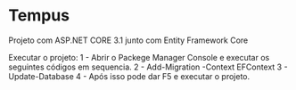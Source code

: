 # Tempus
Projeto com ASP.NET CORE 3.1 junto com Entity Framework Core


Executar o projeto:
1 - Abrir o Packege Manager Console e executar os seguintes códigos em sequencia.
2 - Add-Migration -Context EFContext
3 - Update-Database
4 - Após isso pode dar F5 e executar o projeto.

